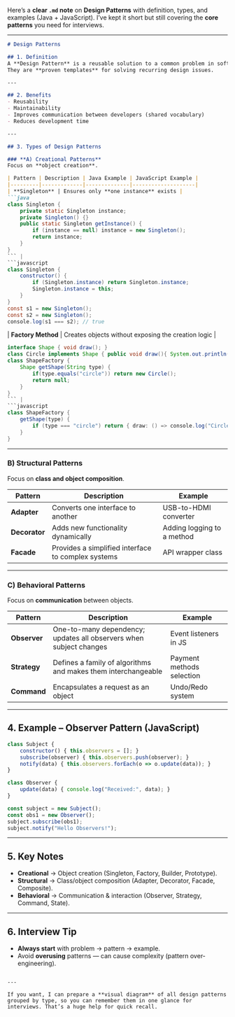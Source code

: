Here’s a **clear `.md` note** on **Design Patterns** with definition, types, and examples (Java + JavaScript).
I’ve kept it short but still covering the **core patterns** you need for interviews.

---

````markdown
# Design Patterns

## 1. Definition
A **Design Pattern** is a reusable solution to a common problem in software design.  
They are **proven templates** for solving recurring design issues.

---

## 2. Benefits
- Reusability
- Maintainability
- Improves communication between developers (shared vocabulary)
- Reduces development time

---

## 3. Types of Design Patterns

### **A) Creational Patterns**
Focus on **object creation**.

| Pattern | Description | Java Example | JavaScript Example |
|---------|-------------|--------------|--------------------|
| **Singleton** | Ensures only **one instance** exists | 
```java
class Singleton {
    private static Singleton instance;
    private Singleton() {}
    public static Singleton getInstance() {
        if (instance == null) instance = new Singleton();
        return instance;
    }
}
``` |
```javascript
class Singleton {
    constructor() {
        if (Singleton.instance) return Singleton.instance;
        Singleton.instance = this;
    }
}
const s1 = new Singleton();
const s2 = new Singleton();
console.log(s1 === s2); // true
````

\| **Factory Method** | Creates objects without exposing the creation logic |

````java
interface Shape { void draw(); }
class Circle implements Shape { public void draw(){ System.out.println("Circle"); } }
class ShapeFactory {
    Shape getShape(String type) {
        if(type.equals("circle")) return new Circle();
        return null;
    }
}
``` |
```javascript
class ShapeFactory {
    getShape(type) {
        if (type === "circle") return { draw: () => console.log("Circle") };
    }
}
````

---

### **B) Structural Patterns**

Focus on **class and object composition**.

| Pattern       | Description                                        | Example                    |
| ------------- | -------------------------------------------------- | -------------------------- |
| **Adapter**   | Converts one interface to another                  | USB-to-HDMI converter      |
| **Decorator** | Adds new functionality dynamically                 | Adding logging to a method |
| **Facade**    | Provides a simplified interface to complex systems | API wrapper class          |

---

### **C) Behavioral Patterns**

Focus on **communication** between objects.

| Pattern      | Description                                                        | Example                   |
| ------------ | ------------------------------------------------------------------ | ------------------------- |
| **Observer** | One-to-many dependency; updates all observers when subject changes | Event listeners in JS     |
| **Strategy** | Defines a family of algorithms and makes them interchangeable      | Payment methods selection |
| **Command**  | Encapsulates a request as an object                                | Undo/Redo system          |

---

## 4. Example – Observer Pattern (JavaScript)

```javascript
class Subject {
    constructor() { this.observers = []; }
    subscribe(observer) { this.observers.push(observer); }
    notify(data) { this.observers.forEach(o => o.update(data)); }
}

class Observer {
    update(data) { console.log("Received:", data); }
}

const subject = new Subject();
const obs1 = new Observer();
subject.subscribe(obs1);
subject.notify("Hello Observers!");
```

---

## 5. Key Notes

* **Creational** → Object creation (Singleton, Factory, Builder, Prototype).
* **Structural** → Class/object composition (Adapter, Decorator, Facade, Composite).
* **Behavioral** → Communication & interaction (Observer, Strategy, Command, State).

---

## 6. Interview Tip

* **Always start** with problem → pattern → example.
* Avoid **overusing** patterns — can cause complexity (pattern over-engineering).

```

---

If you want, I can prepare a **visual diagram** of all design patterns grouped by type, so you can remember them in one glance for interviews. That’s a huge help for quick recall.
```
